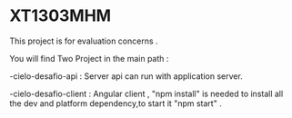 # XT1303MHM
This project is for evaluation concerns .

You will find Two Project in the main path : 
   
   -cielo-desafio-api : Server api can run with application server.
   
   -cielo-desafio-client : Angular client , "npm install" is needed to install all the dev and platform dependency,to start it "npm start" .
